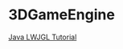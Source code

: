 # 3DGameEngine
[Java LWJGL Tutorial](https://www.youtube.com/playlist?list=PLEETnX-uPtBXP_B2yupUKlflXBznWIlL5)
